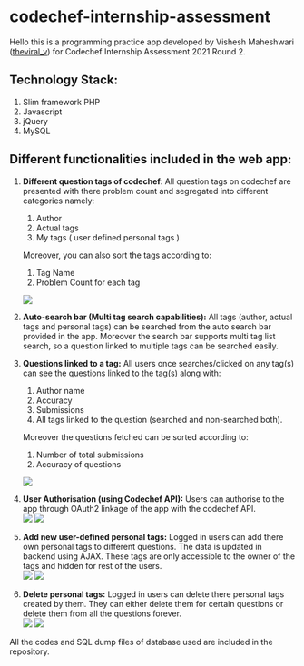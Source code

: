 # codechef-internship-assessment

Hello this is a programming practice app developed by Vishesh Maheshwari ([theviral_v](https://www.codechef.com/users/theviral_v)) for Codechef Internship Assessment 2021 Round 2.

## Technology Stack:

1. Slim framework PHP
2. Javascript
3. jQuery
4. MySQL

## Different functionalities included in the web app:

1. **Different question tags of codechef**: All question tags on codechef are presented with there problem count and segregated into different categories namely: 

   1. Author
   2. Actual tags
   3. My tags ( user defined personal tags )

   Moreover, you can also sort the tags according to:

   1. Tag Name
   2. Problem Count for each tag<br>

   ![](https://i.ibb.co/ZTFrGwG/Screenshot-from-2020-11-27-22-06-35.png)

2. **Auto-search bar (Multi tag search capabilities):** All tags (author, actual tags and personal tags) can be searched from the auto search bar provided in the app. Moreover the search bar supports multi tag list search, so a question linked to multiple tags can be searched easily.

3. **Questions linked to a tag:** All users once searches/clicked on any tag(s) can see the questions linked to the tag(s) along with:

   1. Author name
   2. Accuracy
   3. Submissions
   4. All tags linked to the question (searched and non-searched both).

   Moreover the questions fetched can be sorted according to:

   1. Number of total submissions
   2. Accuracy of questions<br>

   ![](https://i.ibb.co/L5HfJc5/Screenshot-from-2020-11-27-22-59-05.png)

4. **User Authorisation (using Codechef API):** Users can authorise to the app through OAuth2 linkage of the app with the codechef API.<br>
   ![](https://i.ibb.co/r0HTGN5/Screenshot-from-2020-11-27-23-05-03.png)
   ![](https://i.ibb.co/tM6zsp6/Screenshot-from-2020-11-27-23-07-21.png)

5. **Add new user-defined personal tags:**  Logged in users can add there own personal tags to different questions. The data is updated in backend using AJAX. These tags are only accessible to the owner of the tags and hidden for rest of the users.<br>
   ![](https://i.ibb.co/hsbFCtG/Screenshot-from-2020-11-27-23-11-39.png)
   ![](https://i.ibb.co/k9M8DwG/Screenshot-from-2020-11-27-23-13-35.png)

6. **Delete personal tags:** Logged in users can delete there personal tags created by them. They can either delete them for certain questions or delete them from all the questions forever.<br>
   ![](https://i.ibb.co/H71smLT/Screenshot-from-2020-11-27-23-15-51.png)
   ![](https://i.ibb.co/Sd4p8dR/Screenshot-from-2020-11-27-23-17-43.png)



All the codes and SQL dump files of database used are included in the repository.
